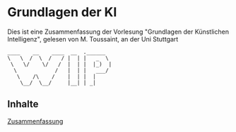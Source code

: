 # Grundlagen der KI
Dies ist eine Zusammenfassung der Vorlesung "Grundlagen der Künstlichen Intelligenz", gelesen von M. Toussaint, an der Uni Stuttgart
```
____    __    ____  __  .______   
\   \  /  \  /   / |  | |   _  \  
 \   \/    \/   /  |  | |  |_)  | 
  \            /   |  | |   ___/  
   \    /\    /    |  | |  |      
    \__/  \__/     |__| | _|   
```
## Inhalte
[Zusammenfassung](Inhalte/Zusammenfassung.md)
